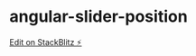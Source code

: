 # angular-slider-position

[Edit on StackBlitz ⚡️](https://stackblitz.com/edit/angular-slider-position)